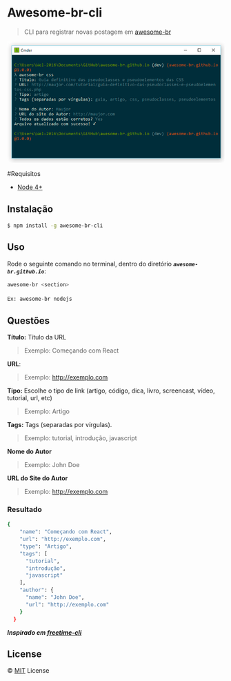 # Awesome-br-cli
> CLI para registrar novas postagem em [awesome-br](https://github.com/awesome-br)

![Demo](screenshot-cli.png)

#Requisitos
- [Node 4+](http://nodejs.org)

## Instalação

```bash
$ npm install -g awesome-br-cli

```

## Uso

Rode o seguinte comando no terminal, dentro do diretório **_`awesome-br.github.io`_**:

```bash
awesome-br <section>

Ex: awesome-br nodejs
```

## Questões

**Título:** Título da URL
> Exemplo: Começando com React

**URL**:
> Exemplo: http://exemplo.com

**Tipo:** Escolhe o tipo de link (artigo, código, dica, livro, screencast, vídeo, tutorial, url, etc)
> Exemplo: Artigo

**Tags:** Tags (separadas por vírgulas).
> Exemplo: tutorial, introdução, javascript

**Nome do Autor**
> Exemplo: John Doe

**URL do Site do Autor**
> Exemplo: http://exemplo.com

### Resultado
```bash
{
    "name": "Começando com React",
    "url": "http://exemplo.com",
    "type": "Artigo",
    "tags": [
      "tutorial",
      "introdução",
      "javascript"
    ],
    "author": {
      "name": "John Doe",
      "url": "http://exemplo.com"
    }
  }
```
***Inspirado em _[freetime-cli](https://github.com/free-time/freetime-cli)_***

## License

&copy; [MIT](LICENSE) License
